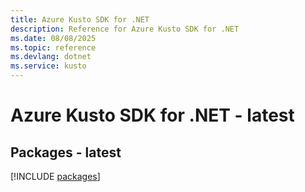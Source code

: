 ```yaml
---
title: Azure Kusto SDK for .NET
description: Reference for Azure Kusto SDK for .NET
ms.date: 08/08/2025
ms.topic: reference
ms.devlang: dotnet
ms.service: kusto
---
```

# Azure Kusto SDK for .NET - latest
## Packages - latest
[!INCLUDE [packages](kusto-index.md)]